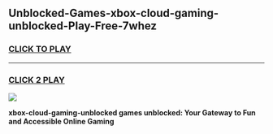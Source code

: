 
## Unblocked-Games-xbox-cloud-gaming-unblocked-Play-Free-7whez
<h3>
<a href="https://premium76.site?title=xbox-cloud-gaming-unblocked&ref=10A">CLICK TO PLAY</a></h3>
<hr>

<h3>
<a href="https://premium76.site?title=xbox-cloud-gaming-unblocked&ref=10A">CLICK 2 PLAY</a>
  
</h3>

<a href="https://premium76.site?title=xbox-cloud-gaming-unblocked&ref=10A"><img src="https://clearcache.store/games.png"></a>


**xbox-cloud-gaming-unblocked games unblocked: Your Gateway to Fun and Accessible Online Gaming**
